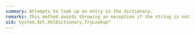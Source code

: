 ```yaml
---
summary: Attempts to look up an entry in the dictionary.
remarks: This method avoids throwing an exception if the string is not currently in the dictionary.
uid: System.Xml.XmlDictionary.TryLookup*
---
```

